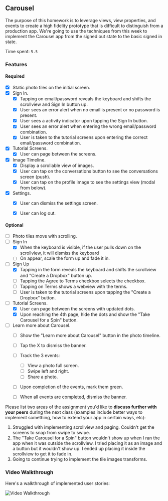 ## Carousel

The purpose of this homework is to leverage views, view properties, and events to create a high fidelity prototype that is difficult to distinguish from a production app. We're going to use the techniques from this week to implement the Carousel app from the signed out state to the basic signed in state.

Time spent: `5.5`

### Features

#### Required

- [x] Static photo tiles on the initial screen.
- [x] Sign In.
  - [x] Tapping on email/password reveals the keyboard and shifts the scrollview and Sign In button up.
  - [x] User sees an error alert when no email is present or no password is present.
  - [x] User sees a activity indicator upon tapping the Sign In button.
  - [x] User sees an error alert when entering the wrong email/password combination.
  - [x] User is taken to the tutorial screens upon entering the correct email/password combination.
- [x] Tutorial Screens.
  - [x] User can page between the screens.
- [x] Image Timeline.
  - [x] Display a scrollable view of images.
  - [x] User can tap on the conversations button to see the conversations screen (push).
  - [x] User can tap on the profile image to see the settings view (modal from below).
- [x] Settings.
  - [x] User can dismiss the settings screen.
  - [x] User can log out.



#### Optional

- [ ] Photo tiles move with scrolling.
- [ ] Sign In
  - [x] When the keyboard is visible, if the user pulls down on the scrollview, it will dismiss the keyboard
  - [ ] On appear, scale the form up and fade it in.
- [ ] Sign Up
  - [x] Tapping in the form reveals the keyboard and shifts the scrollview and "Create a Dropbox" button up.
  - [ ] Tapping the Agree to Terms checkbox selects the checkbox.
  - [ ] Tapping on Terms shows a webview with the terms.
  - [ ] User is taken to the tutorial screens upon tapping the "Create a Dropbox" button.
- [ ] Tutorial Screens.
  - [x] User can page between the screens with updated dots.
  - [x] Upon reaching the 4th page, hide the dots and show the "Take Carousel for a Spin" button.
- [ ] Learn more about Carousel.
  - [ ] Show the "Learn more about Carousel" button in the photo timeline.
  - [ ] Tap the X to dismiss the banner.
  - [ ] Track the 3 events:
    - [ ] View a photo full screen.
    - [ ] Swipe left and right.
    - [ ] Share a photo.
  - [ ] Upon completion of the events, mark them green.
  - [ ] When all events are completed, dismiss the banner.


Please list two areas of the assignment you'd like to **discuss further with your peers** during the next class (examples include better ways to implement something, how to extend your app in certain ways, etc):

1. Struggled with implementing scrollview and paging. Couldn't get the screens to snap from swipe to swipe.
2. The "Take Carousel for a Spin" button wouldn't show up when I ran the app when it was outside the scrollview. I tried placing it as an image and a button but it wouldn't show up. I ended up placing it inside the scrollview to get it to fade in.
3. Going to continue trying to implement the tile images transforms.

### Video Walkthrough 

Here's a walkthrough of implemented user stories:

<img src='http://cl.ly/2d0V3p121s43/carousel.gif' title='Video Walkthrough' width='' alt='Video Walkthrough' />
